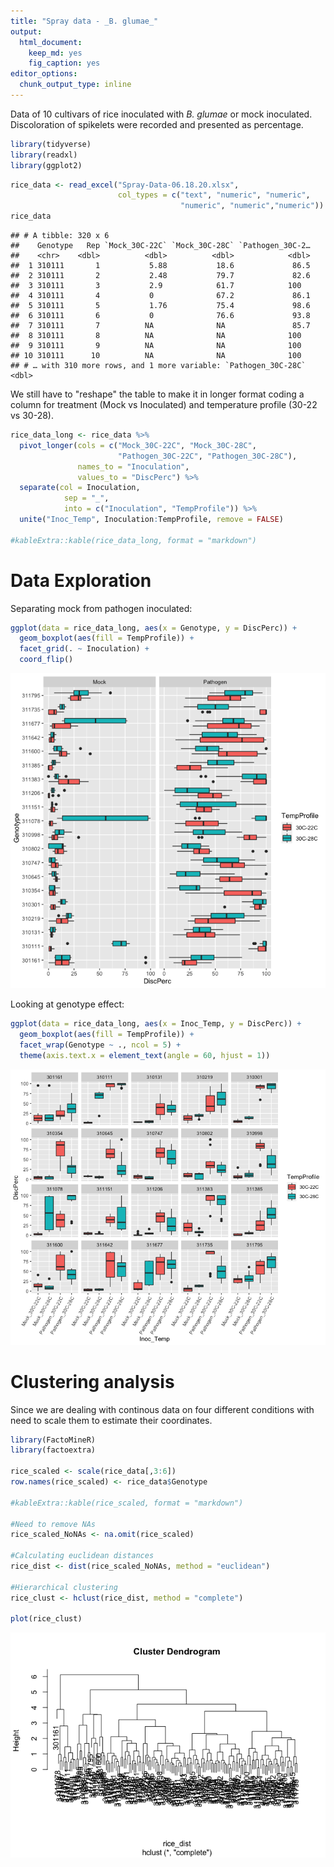 ```yaml
---
title: "Spray data - _B. glumae_"
output:
  html_document: 
    keep_md: yes
    fig_caption: yes
editor_options: 
  chunk_output_type: inline
---
```


Data of 10 cultivars of rice inoculated with _B. glumae_ or mock inoculated.  Discoloration of spikelets were recorded and presented as percentage.


```r
library(tidyverse)
library(readxl)
library(ggplot2)
```



```r
rice_data <- read_excel("Spray-Data-06.18.20.xlsx", 
                        col_types = c("text", "numeric", "numeric",
                                      "numeric", "numeric","numeric"))
rice_data
```

```
## # A tibble: 320 x 6
##    Genotype   Rep `Mock_30C-22C` `Mock_30C-28C` `Pathogen_30C-2…
##    <chr>    <dbl>          <dbl>          <dbl>            <dbl>
##  1 310111       1           5.88           18.6             86.5
##  2 310111       2           2.48           79.7             82.6
##  3 310111       3           2.9            61.7            100  
##  4 310111       4           0              67.2             86.1
##  5 310111       5           1.76           75.4             98.6
##  6 310111       6           0              76.6             93.8
##  7 310111       7          NA              NA               85.7
##  8 310111       8          NA              NA              100  
##  9 310111       9          NA              NA              100  
## 10 310111      10          NA              NA              100  
## # … with 310 more rows, and 1 more variable: `Pathogen_30C-28C` <dbl>
```

We still have to "reshape" the table to make it in longer format coding a column for treatment (Mock vs Inoculated) and temperature profile (30-22 vs 30-28).


```r
rice_data_long <- rice_data %>% 
  pivot_longer(cols = c("Mock_30C-22C", "Mock_30C-28C", 
                        "Pathogen_30C-22C", "Pathogen_30C-28C"),
               names_to = "Inoculation", 
               values_to = "DiscPerc") %>%
  separate(col = Inoculation, 
            sep = "_",
            into = c("Inoculation", "TempProfile")) %>% 
  unite("Inoc_Temp", Inoculation:TempProfile, remove = FALSE)

#kableExtra::kable(rice_data_long, format = "markdown")
```

# Data Exploration
 
Separating mock from pathogen inoculated:


```r
ggplot(data = rice_data_long, aes(x = Genotype, y = DiscPerc)) +
  geom_boxplot(aes(fill = TempProfile)) +
  facet_grid(. ~ Inoculation) +
  coord_flip()
```

![](Data_analysis_files/figure-html/unnamed-chunk-4-1.png)<!-- -->

Looking at genotype effect:


```r
ggplot(data = rice_data_long, aes(x = Inoc_Temp, y = DiscPerc)) +
  geom_boxplot(aes(fill = TempProfile)) +
  facet_wrap(Genotype ~ ., ncol = 5) +
  theme(axis.text.x = element_text(angle = 60, hjust = 1))
```

![](Data_analysis_files/figure-html/unnamed-chunk-5-1.png)<!-- -->

# Clustering analysis

Since we are dealing with continous data on four different conditions with need to scale them to estimate
their coordinates.

```r
library(FactoMineR)
library(factoextra)

rice_scaled <- scale(rice_data[,3:6])
row.names(rice_scaled) <- rice_data$Genotype

#kableExtra::kable(rice_scaled, format = "markdown")

#Need to remove NAs
rice_scaled_NoNAs <- na.omit(rice_scaled)

#Calculating euclidean distances
rice_dist <- dist(rice_scaled_NoNAs, method = "euclidean")

#Hierarchical clustering
rice_clust <- hclust(rice_dist, method = "complete")

plot(rice_clust)
```

![](Data_analysis_files/figure-html/unnamed-chunk-6-1.png)<!-- -->


